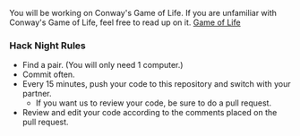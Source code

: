 You will be working on Conway's Game of Life.
If you are unfamiliar with Conway's Game of Life, feel free to read up on it.
[Game of Life](https://en.wikipedia.org/wiki/Conway%27s_Game_of_Life)

### Hack Night Rules
* Find a pair. (You will only need 1 computer.)
* Commit often.
* Every 15 minutes, push your code to this repository and switch with your partner.
	* If you want us to review your code, be sure to do a pull request.
* Review and edit your code according to the comments placed on the pull request.